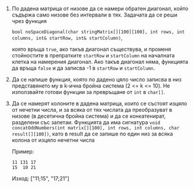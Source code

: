 1. По дадена матрица от низове да се намери обратен диагонал, който съдържа само низове без интервали в тях.
   Задачата да се реши чрез функция
   
   `bool noSpaceDiagonal(char stringMatrix[][100][100], int rows, int columns, int& startRow, int& startColumn)`,
     
   която връща `true`, ако такъв диагонал съществува, и променя стойностите в препратките `startRow` и `startColumn` на началната клетка на намерения диагонал. Ако такъв диагонал няма, функцията да връща `false` и да записва -1 в `startRow` и `startColumn`.

1. Да се напише функция, която по дадено цяло число записва в низ представянето му в k-ична бройна система (2 <= k <= 10). Не използвайте готови функции за превръщане от `int` в `char[]`.

1. Да се намерят колоните в дадена матрица, които се състоят изцяло от нечетни числа, и за всяка от тях числата да преобразуват в низове (в десетична бройна система) и да се конкатенират, разделени със запетаи. Функцията да има сигнатура `void concatOddNumbers(int matrix[][100], int rows, int columns, char result[][100])`, като в result да се запише по един низ за всяка колона от изцяло нечетни числа

   Пример:
   
   ```
   11 131 17
   15  10 21
   ```
   Изход: ["11;15", "17;21"]
